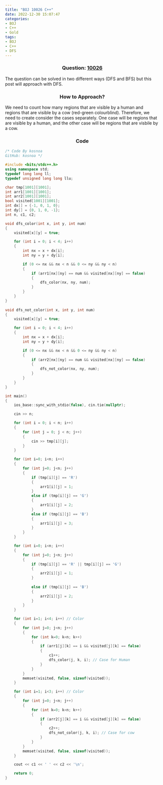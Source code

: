 ```yaml
---
title: "BOJ 10026 C++"
date: 2022-12-30 15:07:47
categories:
- BOJ
- C++
- Gold
tags:
- BOJ
- C++
- DFS
---
```

### <center>Question: <a href="https://www.acmicpc.net/problem/10026">10026 </a> </center>
The question can be solved in two different ways (DFS and BFS) but this post will approach with DFS.

### <center>How to Approach?</center>

We need to count how many regions that are visible by a human and regions that are visible by a cow (red-green colourblind). Therefore, we need to create consider the cases separately. One case will be regions that are visible by a human, and the other case will be regions that are visbile by a cow. 

### <center>Code</center>
```cpp
/* Code By kosnoa
GitHub: kosnoa */

#include <bits/stdc++.h>
using namespace std;
typedef long long ll;
typedef unsigned long long llu;

char tmp[1001][1001];
int arr1[1001][1001];
int arr2[1001][1001];
bool visited[1001][1001];
int dx[] = {-1, 0, 1, 0};
int dy[] = {0, 1, 0, -1};
int n, c1, c2;

void dfs_color(int x, int y, int num)
{
    visited[x][y] = true;

    for (int i = 0; i < 4; i++)
    {
        int nx = x + dx[i];
        int ny = y + dy[i];

        if (0 <= nx && nx < n && 0 <= ny && ny < n)
        {
            if (arr1[nx][ny] == num && visited[nx][ny] == false)
            {
                dfs_color(nx, ny, num);
            }
        }
    }
}
    
void dfs_not_color(int x, int y, int num)
{
    visited[x][y] = true;

    for (int i = 0; i < 4; i++)
    {
        int nx = x + dx[i];
        int ny = y + dy[i];

        if (0 <= nx && nx < n && 0 <= ny && ny < n)
        {
            if (arr2[nx][ny] == num && visited[nx][ny] == false)
            {
                dfs_not_color(nx, ny, num);
            }
        }
    }
}

int main()
{
    ios_base::sync_with_stdio(false), cin.tie(nullptr);

    cin >> n;

    for (int i = 0; i < n; i++)
    {
        for (int j = 0; j < n; j++)
        {
            cin >> tmp[i][j];
        }
    }

    for (int i=0; i<n; i++)
    {
        for (int j=0; j<n; j++)
        {
            if (tmp[i][j] == 'R')
            {
                arr1[i][j] = 1;
            }
            else if (tmp[i][j] == 'G')
            {
                arr1[i][j] = 2;
            }
            else if (tmp[i][j] == 'B')
            {
                arr1[i][j] = 3;
            }
        }
    }

    for (int i=0; i<n; i++)
    {
        for (int j=0; j<n; j++)
        {
            if (tmp[i][j] == 'R' || tmp[i][j] == 'G')
            {
                arr2[i][j] = 1;
            }
            
            else if (tmp[i][j] == 'B')
            {
                arr2[i][j] = 2;
            }
        }
    }

    for (int i=1; i<4; i++) // Color
    {
        for (int j=0; j<n; j++)
        {
            for (int k=0; k<n; k++)
            {
                if (arr1[j][k] == i && visited[j][k] == false)
                {
                    c1++;
                    dfs_color(j, k, i); // Case for Human
                }
            }
        } 
        memset(visited, false, sizeof(visited));
    }

    for (int i=1; i<3; i++) // Color
    {
        for (int j=0; j<n; j++)
        {
            for (int k=0; k<n; k++)
            {
                if (arr2[j][k] == i && visited[j][k] == false)
                {
                    c2++;
                    dfs_not_color(j, k, i); // Case for cow
                }
            }
        } 
        memset(visited, false, sizeof(visited));
    }

    cout << c1 << ' ' << c2 << '\n';

    return 0;
}
```
